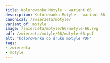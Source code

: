 ```yaml
---
title: Kolorowanka Motyle - wariant 66
description: Kolorowanka Motyle - wariant 66
canonical: /zwierzeta/motyle/
variant_of: motyle
image: /zwierzeta/motyle/66/motyle-66.svg
pdf: /zwierzeta/motyle/66/motyle-66.pdf
alt: "kolorowanka do druku motyle PDF"
tags:
- zwierzeta
- motyle
---
```

